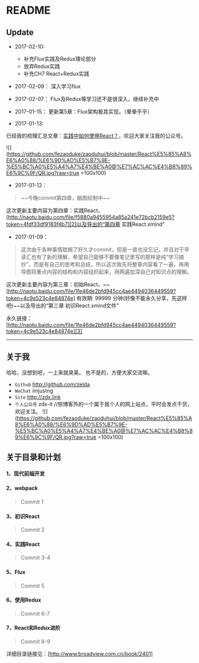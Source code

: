# README

## Update

- 2017-02-10:
    - 补充Flux实践及Redux理论部分
    - 放弃Redux实践
    - 补充CH7 React+Redux实践

- 2017-02-09：
深入学习flux

- 2017-02-07：
Flux及Redux等学习还不是很深入，继续补充中

- 2017-01-15：
更新第5章：Flux架构极其实现。（晕晕乎乎）

- 2017-01-13:

已经我的梳理汇总文章：[实践中如何使用React？][1]，欢迎大家关注我的公众号。

![](https://github.com/fezaoduke/zaoduhui/blob/master/React%E5%85%A8%E6%A0%88/%E6%9D%AD%E5%B7%9E-%E5%BC%A0%E5%A4%A7%E4%BE%A0@%E7%AC%AC%E4%B8%89%E6%9C%9F/QR.jpg?raw=true =100x100)

- 2017-01-12：

> \~\~今晚commit第四章，脑图绘制中\~\~

这次更新主要内容为第四章：实践React，[http://naotu.baidu.com/file/f5880a9455954a85a241e72bcb2159e5?token=4fdf33df9183f4b7][2]以及导出的“第四章 实践React.xmind”

- 2017-01-09：

> 这次由于各种事情耽搁了好久才commit，但是一直也没忘记，并且对于早读汇也有了新的理解，希望自己能够不要像笔记里写的那样是纯“学习摘抄”，而是有自己的思考和总结，所以这次我先将整章内容看了一遍，再用导图将重点内容的结构和内容组织起来，用两遍加深自己对知识点的理解。

这次更新主要内容为第三章：初始React，\~\~[http://naotu.baidu.com/file/1fe46de2bfd945cc4ae4494036449559?token=4c9e523c4e84874e] 有效期: 99999 分钟(好像不能永久分享，先这样吧)\~\~以及导出的“第三章 初识React.xmind文件”

永久链接：[http://naotu.baidu.com/file/1fe46de2bfd945cc4ae4494036449559?token=4c9e523c4e84874e][3]

---- 
## 关于我
哈哈，没想到吧，一上来就臭美。
也不是的，方便大家交流嘛。
- `Github` http://github.com/zelda
- `WeChat` imjustng
- `Site` http://zdx.link
- `个人公众号` zdx-it //除博客外的一个属于我个人的网上站点，平时会发点干货，欢迎关注。
![](https://github.com/fezaoduke/zaoduhui/blob/master/React%E5%85%A8%E6%A0%88/%E6%9D%AD%E5%B7%9E-%E5%BC%A0%E5%A4%A7%E4%BE%A0@%E7%AC%AC%E4%B8%89%E6%9C%9F/QR.jpg?raw=true =100x100)

## 关于目录和计划
#### 1、现代前端开发
#### 2、webpack
> Commit 1

#### 3、初识React
> Commit 2

#### 4、实践React
> Commit 3-4

#### 5、Flux
> Commit 5

#### 6、使用Redux
> Commit 6-7

#### 7、React和Redux进阶
> Commit 8-9

详细目录链接见：[http://www.broadview.com.cn/book/2401]

[1]:	http://mp.weixin.qq.com/s?__biz=MzI0MzAwOTAyNA==&mid=2652136291&idx=1&sn=b50689695418c8be9a2d862d5f5914a2&chksm=f293500cc5e4d91aee63bad05a33601c4a7f9c31a08a1131fb7f5f39634b09c81ef457b2c050&mpshare=1&scene=23&srcid=0113QcP6H6XjeseI7VQI1Qq9#rd
[2]:	http://naotu.baidu.com/file/f5880a9455954a85a241e72bcb2159e5?token=4fdf33df9183f4b7
[3]:	http://naotu.baidu.com/file/1fe46de2bfd945cc4ae4494036449559?token=4c9e523c4e84874e

[image-1]:	http://imzdx.net/wp-content/uploads/2016/12/zdx-it.jpg
[image-2]:	http://imzdx.net/wp-content/uploads/2016/12/zdx-it.jpg
